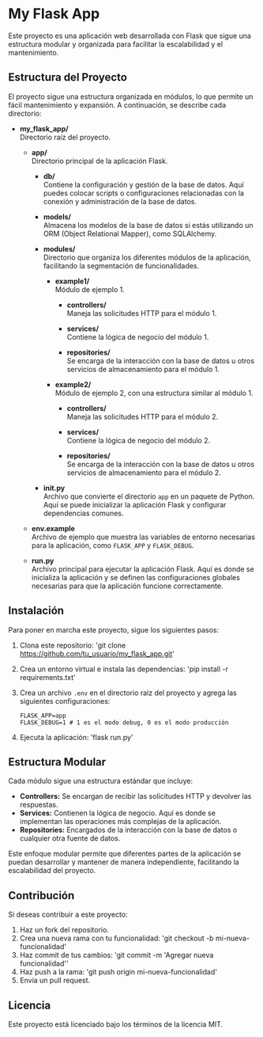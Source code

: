 # My Flask App

Este proyecto es una aplicación web desarrollada con Flask que sigue una estructura modular y organizada para facilitar la escalabilidad y el mantenimiento.

## Estructura del Proyecto

El proyecto sigue una estructura organizada en módulos, lo que permite un fácil mantenimiento y expansión. A continuación, se describe cada directorio:

- **my_flask_app/**  
  Directorio raíz del proyecto.

  - **app/**  
    Directorio principal de la aplicación Flask.
    
    - **db/**  
      Contiene la configuración y gestión de la base de datos. Aquí puedes colocar scripts o configuraciones relacionadas con la conexión y administración de la base de datos.
    
    - **models/**  
      Almacena los modelos de la base de datos si estás utilizando un ORM (Object Relational Mapper), como SQLAlchemy.
    
    - **modules/**  
      Directorio que organiza los diferentes módulos de la aplicación, facilitando la segmentación de funcionalidades.
      
      - **example1/**  
        Módulo de ejemplo 1.
        
        - **controllers/**  
          Maneja las solicitudes HTTP para el módulo 1.
        
        - **services/**  
          Contiene la lógica de negocio del módulo 1.
        
        - **repositories/**  
          Se encarga de la interacción con la base de datos u otros servicios de almacenamiento para el módulo 1.
        
      - **example2/**  
        Módulo de ejemplo 2, con una estructura similar al módulo 1.
        
        - **controllers/**  
          Maneja las solicitudes HTTP para el módulo 2.
        
        - **services/**  
          Contiene la lógica de negocio del módulo 2.
        
        - **repositories/**  
          Se encarga de la interacción con la base de datos u otros servicios de almacenamiento para el módulo 2.
    
    - **__init__.py**  
      Archivo que convierte el directorio `app` en un paquete de Python. Aquí se puede inicializar la aplicación Flask y configurar dependencias comunes.
  - **env.example**  
    Archivo de ejemplo que muestra las variables de entorno necesarias para la aplicación, como `FLASK_APP` y `FLASK_DEBUG`.
    
  - **run.py**  
    Archivo principal para ejecutar la aplicación Flask. Aquí es donde se inicializa la aplicación y se definen las configuraciones globales necesarias para que la aplicación funcione correctamente.

## Instalación

Para poner en marcha este proyecto, sigue los siguientes pasos:

1. Clona este repositorio:
   'git clone https://github.com/tu_usuario/my_flask_app.git'
   
2. Crea un entorno virtual e instala las dependencias:
   'pip install -r requirements.txt'

3. Crea un archivo `.env` en el directorio raíz del proyecto y agrega las siguientes configuraciones:

   ```env
   FLASK_APP=app
   FLASK_DEBUG=1 # 1 es el modo debug, 0 es el modo producción
   ```
   
4. Ejecuta la aplicación:
   'flask run.py'

## Estructura Modular

Cada módulo sigue una estructura estándar que incluye:

- **Controllers:** Se encargan de recibir las solicitudes HTTP y devolver las respuestas.
- **Services:** Contienen la lógica de negocio. Aquí es donde se implementan las operaciones más complejas de la aplicación.
- **Repositories:** Encargados de la interacción con la base de datos o cualquier otra fuente de datos.

Este enfoque modular permite que diferentes partes de la aplicación se puedan desarrollar y mantener de manera independiente, facilitando la escalabilidad del proyecto.

## Contribución

Si deseas contribuir a este proyecto:

1. Haz un fork del repositorio.
2. Crea una nueva rama con tu funcionalidad: 'git checkout -b mi-nueva-funcionalidad'
3. Haz commit de tus cambios: 'git commit -m 'Agregar nueva funcionalidad''
4. Haz push a la rama: 'git push origin mi-nueva-funcionalidad'
5. Envía un pull request.

## Licencia

Este proyecto está licenciado bajo los términos de la licencia MIT.